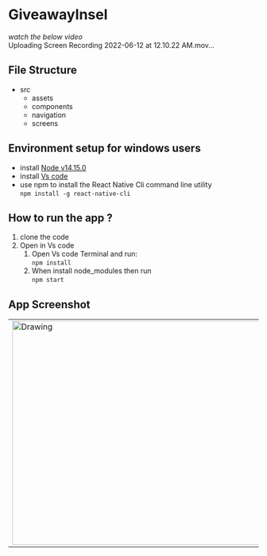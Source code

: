 # GiveawayInsel

 *watch the below video*   
Uploading Screen Recording 2022-06-12 at 12.10.22 AM.mov…

 ## File Structure 
* src
  * assets
  * components
  * navigation
  * screens
 
 ## Environment setup for windows users
 * install [Node v14.15.0](https://nodejs.org/en/)
 * install [Vs code](https://code.visualstudio.com/)
 * use npm to install the  React Native Cli command line utility  
  `npm install -g react-native-cli`  
 
## How to run the app ?
1. clone the code
2. Open in Vs code 
   1. Open Vs code Terminal and run:  
   `npm install`
   2. When install node_modules then run  
   `npm start`

## App Screenshot

<table>
 <tr>
<td> <img src="https://user-images.githubusercontent.com/85580636/174341338-b01585ee-d5c8-463f-a675-31ab91b572a6.jpg" alt="Drawing"  width="840" height="450"/> </td>
</tr>
</table>
